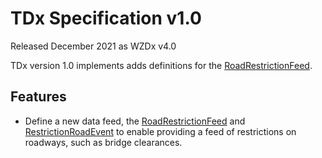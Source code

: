 # TDx Specification v1.0
Released December 2021 as WZDx v4.0

TDx version 1.0 implements adds definitions for the [RoadRestrictionFeed](/spec-content/objects/RoadRestrictionFeed.md). 

## Features
- Define a new data feed, the [RoadRestrictionFeed](/spec-content/objects/RoadRestrictionFeed.md) and [RestrictionRoadEvent](/spec-content/objects/RestrictionRoadEvent.md) to enable providing a feed of restrictions on roadways, such as bridge clearances.